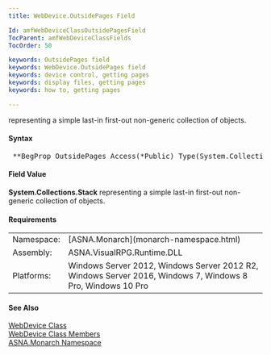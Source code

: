 ```yaml
---
title: WebDevice.OutsidePages Field

Id: amfWebDeviceClassOutsidePagesField
TocParent: amfWebDeviceClassFields
TocOrder: 50

keywords: OutsidePages field
keywords: WebDevice.OutsidePages field
keywords: device control, getting pages
keywords: display files, getting pages
keywords: how to, getting pages

---
```


representing a simple last-in first-out non-generic collection of objects.

#### Syntax
<pre class="prettyprint"> **BegProp OutsidePages Access(*Public) Type(System.Collections.Stack)**       </pre>  

<!--mine -->

#### Field Value
**System.Collections.Stack** representing a simple last-in first-out non-generic collection of objects.
<!-- -->

#### Requirements
<table class="dttable" cellspacing="0" cellpadding="4" width="60%">
           <colgroup>
            <col width="15%" style="font-weight:bold" />
            <col width="85%" />
          </colgroup>
          <tr>
            <td>Namespace:</td>
            <td>[ASNA.Monarch](monarch-namespace.html)</td>
          </tr>
          <tr>
            <td>Assembly:</td>
            <td>ASNA.VisualRPG.Runtime.DLL</td>
          </tr>
         <tr>
            <td>Platforms:</td>
            <td> Windows Server 2012, Windows Server 2012 R2, Windows Server 2016,  Windows 7, Windows 8 Pro, Windows 10 Pro</td>
         </tr>
</table>

#### See Also
[WebDevice Class](web-device-class.html) <br /> [ WebDevice Class Members](web-device-class-members.html) <br /> [ASNA.Monarch Namespace](monarch-namespace.html) 

